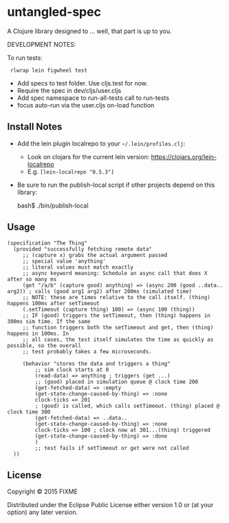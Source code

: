 # untangled-spec

A Clojure library designed to ... well, that part is up to you.

DEVELOPMENT NOTES:

To run tests:

     rlwrap lein figwheel test

- Add specs to test folder. Use cljs.test for now.
- Require the spec in dev/cljs/user.cljs
- Add spec namespace to run-all-tests call to run-tests
- focus auto-run via the user.cljs on-load function


## Install Notes

- Add the lein plugin localrepo to your `~/.lein/profiles.clj`:
  - Look on clojars for the current lein version: https://clojars.org/lein-localrepo
  - E.g. `[lein-localrepo "0.5.3"]`
- Be sure to run the publish-local script if other projects depend
  on this library:

    bash$ ./bin/publish-local


## Usage

    (specification "The Thing"
      (provided "successfully fetching remote data"
         ;; (capture x) grabs the actual argument passed
         ;; special value 'anything'
         ;; literal values must match exactly
         ;; async keyword meaning: Schedule an async call that does X after so many ms
         (get "/a/b" (capture good) anything) => (async 200 (good ..data.. arg2)) ; calls (good arg1 arg2) after 200ms (simulated time)
         ;; NOTE: these are times relative to the call itself. (thing) happens 100ms after setTimeout
         (.setTimeout (capture thing) 100) => (async 100 (thing))
         ;; IF (good) triggers the setTimeout, then (thing) happens in 300ms sim time. If the same
         ;; function triggers both the setTimeout and get, then (thing) happens in 100ms. In
         ;; all cases, the test itself simulates the time as quickly as possible, so the overall
         ;; test probably takes a few microseconds.

         (behavior "stores the data and triggers a thing"
             ;; sim clock starts at 0
             (read-data) => anything ; triggers (get ...)
             ;; (good) placed in simulation queue @ clock time 200
             (get-fetched-data) => :empty
             (get-state-change-caused-by-thing) => :none
             clock-ticks => 201
             ; (good) is called, which calls setTimeout. (thing) placed @ clock time 300
             (get-fetched-data) => ..data..
             (get-state-change-caused-by-thing) => :none
             clock-ticks => 100 ; clock now at 301...(thing) triggered
             (get-state-change-caused-by-thing) => :done
             )
             ;; test fails if setTimeout or get were not called
      ))


## License

Copyright © 2015 FIXME

Distributed under the Eclipse Public License either version 1.0 or (at
your option) any later version.
